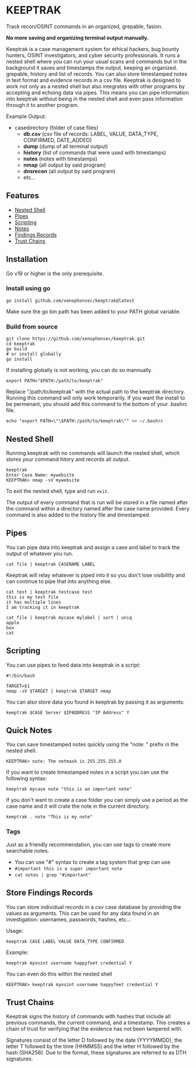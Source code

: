 # KEEPTRAK

Track recon/OSINT commands in an organized, grepable, fasion.

**No more saving and organizing terminal output manually.**

Keeptrak is a case management system for ethical hackers, bug bounty hunters, OSINT investigators, and cyber security professionals. It runs a nested shell where you can run your usual scans and commands but in the background it saves and timestamps the output, keeping an organized. grepable, history and list of records. You can also store timestamped notes in text format and evidence records in a csv file. Keeptrak is designed to work not only as a nested shell but also integrates with other programs by accepting and echoing data via pipes. This means you can pipe information into keeptrak without being in the nested shell and even pass information through it to another program. 

Example Output:
- casedirectory (folder of case files)
  - **db.csv** (csv file of records: LABEL, VALUE, DATA_TYPE, CONFIRMED, DATE_ADDED)
  - **dump** (dump of all terminal output)
  - **history** (list of commands that were used with timestamps)
  - **notes** (notes with timestamps)
  - **nmap** (all output by said program)
  - **dnsrecon** (all output by said program)
  - etc...


## Features

- [Nested Shell](#nested-shell)
- [Pipes](#pipes)
- [Scripting](#scripting)
- [Notes](#quick-notes)
- [Findings Records](#store-findings-records)
- [Trust Chains](#trust-chains)

## Installation

Go v19 or higher is the only prerequisite.

### Install using go

```
go install github.com/xenophonsec/keeptrak@latest
```

Make sure the go bin path has been added to your PATH global variable.

### Build from source

```
git clone https://github.com/xenophonsec/keeptrak.git
cd keeptrak
go build
# or install globally
go install
```

If installing globally is not working, you can do so mannually.

```
export PATH="$PATH:/path/to/keeptrak"
```
Replace "/path/to/keeptrak" with the actual path to the keeptrak directory.
Running this command will only work temporarily. If you want the install to be permenant, you should add this command to the bottom of your .bashrc file.
```
echo "export PATH=\"\$PATH:/path/to/keeptrak\"" >> ~/.bashrc
```

## Nested Shell

Running keeptrak with no commands will launch the nested shell, which stores your command hitory and records all output.

```
keeptrak
Enter Case Name: mywebsite
KEEPTRAK> nmap -sV mywebsite
```

To exit the nested shell, type and run `exit`.

The output of every command that is run will be stored in a file named after the command within a directory named after the case name provided.
Every command is also added to the history file and timestamped.

## Pipes

You can pipe data into keeptrak and assign a case and label to track the output of whatever you run.
```
cat file | keeptrak CASENAME LABEL
```

Keeptrak will relay whatever is piped into it so you don't lose visibililty and can continue to pipe that into anything else.
```
cat test | keeptrak testcase test
this is my test file
it has multiple lines
I am tracking it in keeptrak
```
```
cat file | keeptrak mycase mylabel | sort | uniq
apple
box
cat
```

## Scripting

You can use pipes to feed data into keeptrak in a script:
```
#!/bin/bash

TARGET=$1
nmap -sV $TARGET | keeptrak $TARGET nmap
```

You can also store data you found in keeptrak by passing it as arguments:
```
keeptrak $CASE Server $IPADDRESS "IP Address" Y
```

## Quick Notes

You can save timestamped notes quickly using the "note: " prefix in the nested shell.

```
KEEPTRAK> note: The netmask is 255.255.255.0
```

If you want to create timestamped notes in a script you can use the following syntax:
```
keeptrak mycase note "this is an important note"
```

If you don't want to create a case folder you can simply use a period as the case name and it will crate the note in the current directory.

```
keeptrak . note "This is my note"
```

### Tags

Just as a friendly recommendation, you can use tags to create more searchable notes.

- You can use "#" syntax to create a tag system that grep can use
- `#important this is a super important note`
- `cat notes | grep "#important"`

## Store Findings Records

You can store individual records in a csv case database by providing the values as arguments.
This can be used for any data found in an investigation: usernames, passwords, hashes, etc...

Usage:
```
keeptrak CASE LABEL VALUE DATA_TYPE CONFIRMED
```
Example:
```
keeptrak myosint username happyfeet credential Y
```

You can even do this within the nested shell
```
KEEPTRAK> keeptrak myosint username happyfeet credential Y
```

## Trust Chains

Keeptrak signs the history of commands with hashes that include all previous commands, the current command, and a timestamp. This creates a chain of trust for verifying that the evidence has not been tampered with.

Signatures consist of the letter D followed by the date (YYYYMMDD), the letter T followed by the time (HHMMSS) and the letter H followed by the hash (SHA256). Due to the format, these signatures are referred to as DTH signatures.

